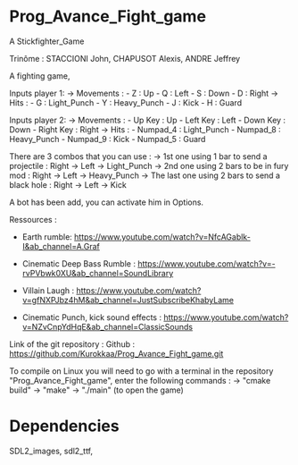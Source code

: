 # Prog_Avance_Fight_game
A Stickfighter_Game

Trinôme : STACCIONI John, CHAPUSOT Alexis, ANDRE Jeffrey 

A fighting game,

Inputs player 1:
  -> Movements :
      - Z : Up
      - Q : Left
      - S : Down
      - D : Right
  -> Hits :
      - G : Light_Punch
      - Y : Heavy_Punch
      - J : Kick
      - H : Guard

Inputs player 2:
  -> Movements :
      - Up Key : Up
      - Left Key : Left
      - Down Key : Down
      - Right Key : Right
  -> Hits :
      - Numpad_4 : Light_Punch
      - Numpad_8 : Heavy_Punch
      - Numpad_9 : Kick
      - Numpad_5 : Guard

There are 3 combos that you can use :
  -> 1st one using 1 bar to send a projectile : Right -> Left -> Light_Punch
  -> 2nd one using 2 bars to be in fury mod : Right -> Left -> Heavy_Punch
  -> The last one using 2 bars to send a black hole : Right -> Left -> Kick

A bot has been add, you can activate him in Options.

Ressources :
  - Earth rumble: https://www.youtube.com/watch?v=NfcAGablk-I&ab_channel=A.Graf

  - Cinematic Deep Bass Rumble : https://www.youtube.com/watch?v=-rvPVbwk0XU&ab_channel=SoundLibrary

  - Villain Laugh : https://www.youtube.com/watch?v=gfNXPJbz4hM&ab_channel=JustSubscribeKhabyLame

  - Cinematic Punch, kick sound effects : https://www.youtube.com/watch?v=NZvCnpYdHqE&ab_channel=ClassicSounds

Link of the git repository : Github : https://github.com/Kurokkaa/Prog_Avance_Fight_game.git

To compile on Linux you will need to go with a terminal in the repository "Prog_Avance_Fight_game",
enter the following commands :
            -> "cmake build"
            -> "make"
            -> "./main" (to open the game)

# Dependencies 
SDL2_images, sdl2_ttf, 


